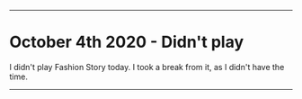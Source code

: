 
***

# October 4th 2020 - Didn't play

I didn't play Fashion Story today. I took a break from it, as I didn't have the time.

***
